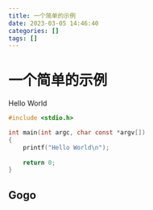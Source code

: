 ```yaml
---
title: 一个简单的示例
date: 2023-03-05 14:46:40
categories: []
tags: []
---
```


# 一个简单的示例

Hello World

```c
#include <stdio.h>

int main(int argc, char const *argv[])
{
    printf("Hello World\n");
    
    return 0;
}
```

## Gogo
